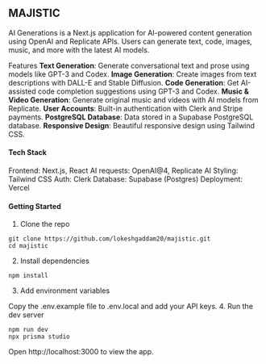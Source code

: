 ## MAJISTIC
AI Generations is a Next.js application for AI-powered content generation using OpenAI and Replicate APIs. Users can generate text, code, images, music, and more with the latest AI models.

Features
__Text Generation__: Generate conversational text and prose using models like GPT-3 and Codex.
__Image Generation__: Create images from text descriptions with DALL-E and Stable Diffusion.
__Code Generation__: Get AI-assisted code completion suggestions using GPT-3 and Codex.
__Music & Video Generation__: Generate original music and videos with AI models from Replicate.
__User Accounts__: Built-in authentication with Clerk and Stripe payments.
__PostgreSQL Database__: Data stored in a Supabase PostgreSQL database.
__Responsive Design__: Beautiful responsive design using Tailwind CSS.

#### Tech Stack
Frontend: Next.js, React
AI requests: OpenAI@4, Replicate AI
Styling: Tailwind CSS
Auth: Clerk
Database: Supabase (Postgres)
Deployment: Vercel

#### Getting Started

1. Clone the repo
```
git clone https://github.com/lokeshgaddam20/majistic.git
cd majistic
```
2. Install dependencies
```
npm install
```
3. Add environment variables

Copy the .env.example file to .env.local and add your API keys.
4. Run the dev server
```
npm run dev
npx prisma studio
```
Open http://localhost:3000 to view the app.
